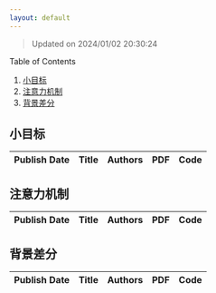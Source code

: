 ```yaml
---
layout: default
---
```


> Updated on 2024/01/02 20:30:24

<summary>Table of Contents</summary>
<ol>
 <li><a href="#小目标">小目标</a></li>
 <li><a href="#注意力机制">注意力机制</a></li>
 <li><a href="#背景差分">背景差分</a></li>
</ol>

## 小目标

| Publish Date | Title | Authors | PDF | Code |
|:-------------|:------|:--------|:----|:-----|


## 注意力机制

| Publish Date | Title | Authors | PDF | Code |
|:-------------|:------|:--------|:----|:-----|


## 背景差分

| Publish Date | Title | Authors | PDF | Code |
|:-------------|:------|:--------|:----|:-----|

